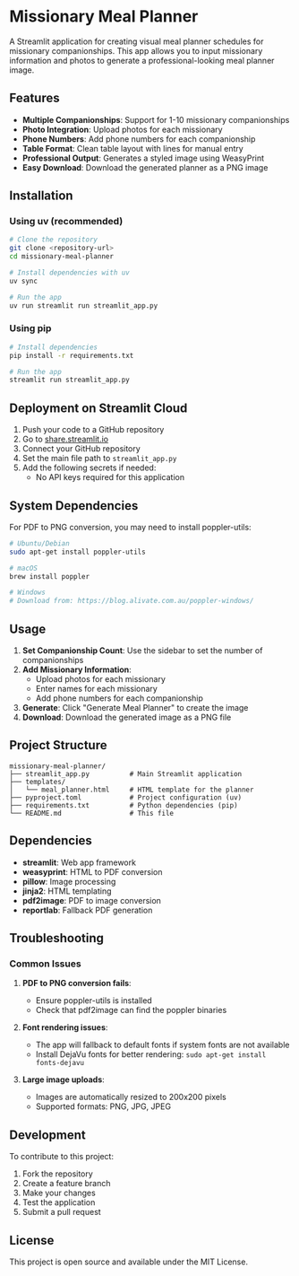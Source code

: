 # Missionary Meal Planner

A Streamlit application for creating visual meal planner schedules for missionary companionships. This app allows you to input missionary information and photos to generate a professional-looking meal planner image.

## Features

- **Multiple Companionships**: Support for 1-10 missionary companionships
- **Photo Integration**: Upload photos for each missionary
- **Phone Numbers**: Add phone numbers for each companionship
- **Table Format**: Clean table layout with lines for manual entry
- **Professional Output**: Generates a styled image using WeasyPrint
- **Easy Download**: Download the generated planner as a PNG image

## Installation

### Using uv (recommended)

```bash
# Clone the repository
git clone <repository-url>
cd missionary-meal-planner

# Install dependencies with uv
uv sync

# Run the app
uv run streamlit run streamlit_app.py
```

### Using pip

```bash
# Install dependencies
pip install -r requirements.txt

# Run the app
streamlit run streamlit_app.py
```

## Deployment on Streamlit Cloud

1. Push your code to a GitHub repository
2. Go to [share.streamlit.io](https://share.streamlit.io)
3. Connect your GitHub repository
4. Set the main file path to `streamlit_app.py`
5. Add the following secrets if needed:
   - No API keys required for this application

## System Dependencies

For PDF to PNG conversion, you may need to install poppler-utils:

```bash
# Ubuntu/Debian
sudo apt-get install poppler-utils

# macOS
brew install poppler

# Windows
# Download from: https://blog.alivate.com.au/poppler-windows/
```

## Usage

1. **Set Companionship Count**: Use the sidebar to set the number of companionships
2. **Add Missionary Information**:
   - Upload photos for each missionary
   - Enter names for each missionary
   - Add phone numbers for each companionship
3. **Generate**: Click "Generate Meal Planner" to create the image
4. **Download**: Download the generated image as a PNG file

## Project Structure

```
missionary-meal-planner/
├── streamlit_app.py          # Main Streamlit application
├── templates/
│   └── meal_planner.html     # HTML template for the planner
├── pyproject.toml            # Project configuration (uv)
├── requirements.txt          # Python dependencies (pip)
└── README.md                 # This file
```

## Dependencies

- **streamlit**: Web app framework
- **weasyprint**: HTML to PDF conversion
- **pillow**: Image processing
- **jinja2**: HTML templating
- **pdf2image**: PDF to image conversion
- **reportlab**: Fallback PDF generation

## Troubleshooting

### Common Issues

1. **PDF to PNG conversion fails**:
   - Ensure poppler-utils is installed
   - Check that pdf2image can find the poppler binaries

2. **Font rendering issues**:
   - The app will fallback to default fonts if system fonts are not available
   - Install DejaVu fonts for better rendering: `sudo apt-get install fonts-dejavu`

3. **Large image uploads**:
   - Images are automatically resized to 200x200 pixels
   - Supported formats: PNG, JPG, JPEG

## Development

To contribute to this project:

1. Fork the repository
2. Create a feature branch
3. Make your changes
4. Test the application
5. Submit a pull request

## License

This project is open source and available under the MIT License.
